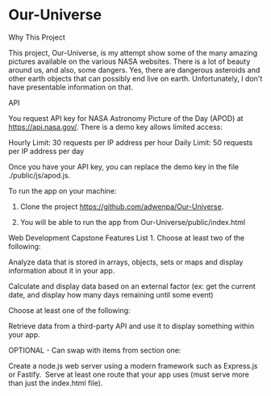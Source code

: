 # Our-Universe

Why This Project

This project, Our-Universe, is my attempt show some of the many amazing pictures available on the various NASA websites. There is a lot of beauty around us, and also, some dangers. Yes, there are dangerous asteroids and other earth objects that can possibly end live on earth. Unfortunately, I don't have presentable information on that.

API

You request API key for NASA Astronomy Picture of the Day (APOD) at https://api.nasa.gov/. There is a demo key allows limited access:

Hourly Limit: 30 requests per IP address per hour
Daily Limit: 50 requests per IP address per day

Once you have your API key, you can replace the demo key in the file ./public/js/apod.js.

To run the app on your machine:

1. Clone the project https://github.com/adwenpa/Our-Universe.

2. You will be able to run the app from Our-Universe/public/index.html

Web Development Capstone Features List 1. Choose at least two of the following:

Analyze data that is stored in arrays, objects, sets or maps and display information about it in your app.

Calculate and display data based on an external factor (ex: get the current date, and display how many days remaining until some event)

Choose at least one of the following:

Retrieve data from a third-party API and use it to display something within your app.

OPTIONAL - Can swap with items from section one:

Create a node.js web server using a modern framework such as Express.js or Fastify.  Serve at least one route that your app uses (must serve more than just the index.html file).
